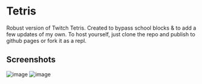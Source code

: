 # Tetris
Robust version of Twitch Tetris. Created to bypass school blocks &amp; to add a few updates of my own. To host yourself, just clone the repo and publish to github pages or fork it as a repl.

## Screenshots
![image](https://user-images.githubusercontent.com/61284764/154609080-7dc112c4-e174-4a02-bf28-7b670019c8dc.png)
![image](https://user-images.githubusercontent.com/61284764/154609127-860ddd1c-3500-4b4f-89bd-0c8e13876cde.png)

